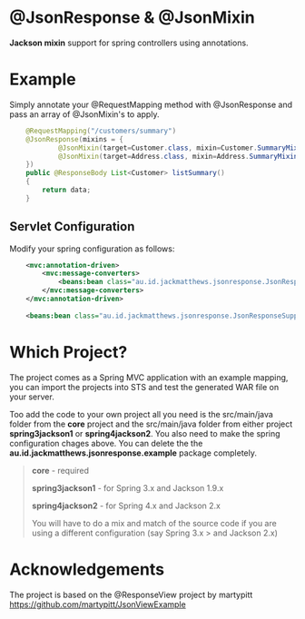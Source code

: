 @JsonResponse & @JsonMixin
==========================

**Jackson mixin** support for spring controllers using annotations.

Example
=======

Simply annotate your @RequestMapping method with @JsonResponse and pass an array of @JsonMixin's to apply.

``` java
	@RequestMapping("/customers/summary")
	@JsonResponse(mixins = {
			@JsonMixin(target=Customer.class, mixin=Customer.SummaryMixin.class),
			@JsonMixin(target=Address.class, mixin=Address.SummaryMixin.class)
	})
	public @ResponseBody List<Customer> listSummary()
	{
		return data;
	}
```
	
Servlet Configuration
---------------------

Modify your spring configuration as follows:
``` xml
	<mvc:annotation-driven>
		<mvc:message-converters>
			<beans:bean class="au.id.jackmatthews.jsonresponse.JsonResponseAwareJsonMessageConverter" />
		</mvc:message-converters>
	</mvc:annotation-driven>
	
	<beans:bean class="au.id.jackmatthews.jsonresponse.JsonResponseSupportFactoryBean" />
```

Which Project?
==============
The project comes as a Spring MVC application with an example mapping, you can import the projects into STS and test the generated WAR file on your server.  

Too add the code to your own project all you need is the src/main/java folder from the **core** project and the src/main/java folder from either project **spring3jackson1** or **spring4jackson2**.  You also need to make the spring configuration chages above.  You can delete the the **au.id.jackmatthews.jsonresponse.example** package completely.

> __core__ - required
> 
> __spring3jackson1__ - for Spring 3.x and Jackson 1.9.x
> 
> __spring4jackson2__ - for Spring 4.x and Jackson 2.x
>
> You will have to do a mix and match of the source code if you are using a different configuration 
> (say Spring 3.x > and Jackson 2.x)

Acknowledgements
================
The project is based on the @ResponseView project by martypitt
https://github.com/martypitt/JsonViewExample
